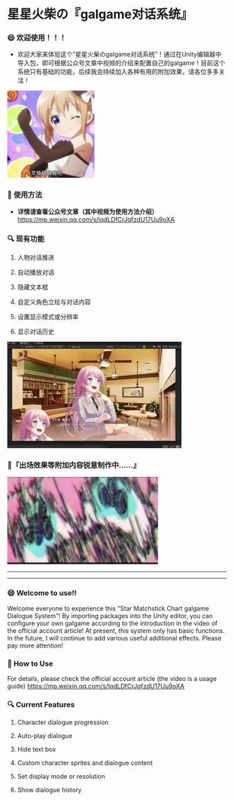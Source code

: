 # 星星火柴の『galgame对话系统』
###  :smile: 欢迎使用！！！
- 欢迎大家来体验这个“星星火柴のgalgame对话系统”！通过在Unity编辑器中导入包，即可根据公众号文章中视频的介绍来配置自己的galgame！目前这个系统只有基础的功能，后续我会持续加入各种有用的附加效果，请各位多多关注！

![界面预览](/ReadmeImage/2.png)

###  :pushpin: 使用方法
- **详情请查看公众号文章（其中视频为使用方法介绍）**
https://mp.weixin.qq.com/s/lqdLDfCrJqfzdU17Uu9oXA

###  :mag: 现有功能
1. 人物对话推进

2. 自动播放对话

3. 隐藏文本框

4. 自定义角色立绘与对话内容

5. 设置显示模式或分辨率

6. 显示对话历史

![界面预览](/ReadmeImage/1.gif)

###  :rocket:『出场效果等附加内容锐意制作中……』
![我要继续肝！](/ReadmeImage/boqi.jpg)

------------


------------
### :smile: Welcome to use!!

Welcome everyone to experience this "Star Matchstick Chart galgame Dialogue System"! By importing packages into the Unity editor, you can configure your own galgame according to the introduction in the video of the official account article! At present, this system only has basic functions. In the future, I will continue to add various useful additional effects. Please pay more attention!

### :pushpin: How to Use
For details, please check the official account article (the video is a usage guide)
https://mp.weixin.qq.com/s/lqdLDfCrJqfzdU17Uu9oXA

### :mag: Current Features
1. Character dialogue progression

2. Auto-play dialogue

3. Hide text box

4. Custom character sprites and dialogue content

5. Set display mode or resolution

6. Show dialogue history


